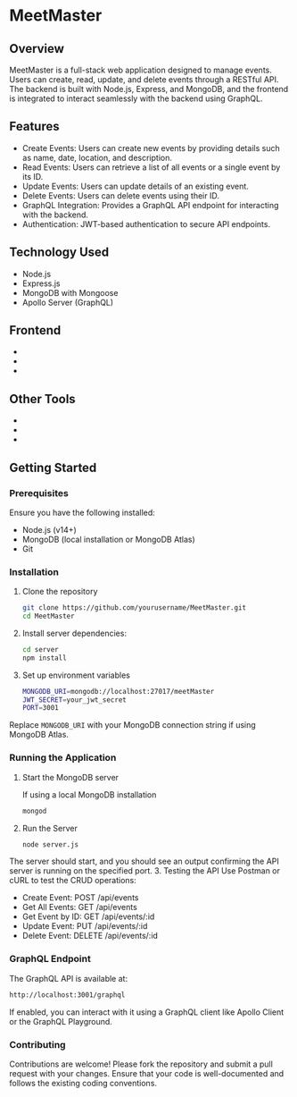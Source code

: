 # MeetMaster

## Overview
MeetMaster is a full-stack web application designed to manage events. Users can create, read, update, and delete events through a RESTful API. The backend is built with Node.js, Express, and MongoDB, and the frontend is integrated to interact seamlessly with the backend using GraphQL.

## Features
 - Create Events: Users can create new events by providing details such as name, date, location, and description.
 - Read Events: Users can retrieve a list of all events or a single event by its ID.
 - Update Events: Users can update details of an existing event.
 - Delete Events: Users can delete events using their ID.
 - GraphQL Integration: Provides a GraphQL API endpoint for interacting with the backend.
 - Authentication: JWT-based authentication to secure API endpoints.

## Technology Used
 - Node.js
 - Express.js
 - MongoDB with Mongoose
 - Apollo Server (GraphQL)
   
Frontend
  - 
  - 
  - 
  - 
  
Other Tools
  - 
  - 
  - 
  - 

## Getting Started

### Prerequisites
Ensure you have the following installed:
  - Node.js (v14+)
  - MongoDB (local installation or MongoDB Atlas)
  - Git

### Installation
  1. Clone the repository
     ```bash
     git clone https://github.com/yourusername/MeetMaster.git
     cd MeetMaster
  2. Install server dependencies:
     ```bash
     cd server
     npm install
  3. Set up environment variables
     ```bash
     MONGODB_URI=mongodb://localhost:27017/meetMaster
     JWT_SECRET=your_jwt_secret
     PORT=3001
Replace `MONGODB_URI` with your MongoDB connection string if using MongoDB Atlas.

### Running the Application
  1. Start the MongoDB server

     If using a local MongoDB installation
     ```bash
     mongod
  2. Run the Server
     ```bash
     node server.js
  The server should start, and you should see an output confirming the API server is running on the specified port.
  3. Testing the API
Use Postman or cURL to test the CRUD operations:
 - Create Event: POST /api/events
 - Get All Events: GET /api/events
 - Get Event by ID: GET /api/events/:id
 - Update Event: PUT /api/events/:id
 - Delete Event: DELETE /api/events/:id

### GraphQL Endpoint
The GraphQL API is available at:
   ```bash
   http://localhost:3001/graphql
```
If enabled, you can interact with it using a GraphQL client like Apollo Client or the GraphQL Playground.

### Contributing
Contributions are welcome! Please fork the repository and submit a pull request with your changes. Ensure that your code is well-documented and follows the existing coding conventions.
